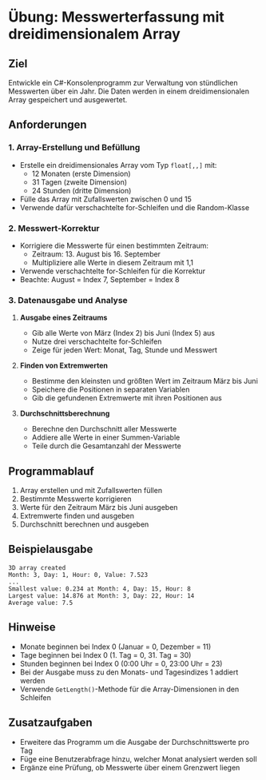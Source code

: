 # Übung: Messwerterfassung mit dreidimensionalem Array

## Ziel

Entwickle ein C#-Konsolenprogramm zur Verwaltung von stündlichen Messwerten über ein Jahr. Die Daten werden in einem dreidimensionalen Array gespeichert und ausgewertet.

## Anforderungen

### 1. Array-Erstellung und Befüllung

- Erstelle ein dreidimensionales Array vom Typ `float[,,]` mit:
  - 12 Monaten (erste Dimension)
  - 31 Tagen (zweite Dimension)
  - 24 Stunden (dritte Dimension)
- Fülle das Array mit Zufallswerten zwischen 0 und 15
- Verwende dafür verschachtelte for-Schleifen und die Random-Klasse

### 2. Messwert-Korrektur

- Korrigiere die Messwerte für einen bestimmten Zeitraum:
  - Zeitraum: 13. August bis 16. September
  - Multipliziere alle Werte in diesem Zeitraum mit 1,1
- Verwende verschachtelte for-Schleifen für die Korrektur
- Beachte: August = Index 7, September = Index 8

### 3. Datenausgabe und Analyse

1. **Ausgabe eines Zeitraums**

   - Gib alle Werte von März (Index 2) bis Juni (Index 5) aus
   - Nutze drei verschachtelte for-Schleifen
   - Zeige für jeden Wert: Monat, Tag, Stunde und Messwert

2. **Finden von Extremwerten**

   - Bestimme den kleinsten und größten Wert im Zeitraum März bis Juni
   - Speichere die Positionen in separaten Variablen
   - Gib die gefundenen Extremwerte mit ihren Positionen aus

3. **Durchschnittsberechnung**
   - Berechne den Durchschnitt aller Messwerte
   - Addiere alle Werte in einer Summen-Variable
   - Teile durch die Gesamtanzahl der Messwerte

## Programmablauf

1. Array erstellen und mit Zufallswerten füllen
2. Bestimmte Messwerte korrigieren
3. Werte für den Zeitraum März bis Juni ausgeben
4. Extremwerte finden und ausgeben
5. Durchschnitt berechnen und ausgeben

## Beispielausgabe

```
3D array created
Month: 3, Day: 1, Hour: 0, Value: 7.523
...
Smallest value: 0.234 at Month: 4, Day: 15, Hour: 8
Largest value: 14.876 at Month: 3, Day: 22, Hour: 14
Average value: 7.5
```

## Hinweise

- Monate beginnen bei Index 0 (Januar = 0, Dezember = 11)
- Tage beginnen bei Index 0 (1. Tag = 0, 31. Tag = 30)
- Stunden beginnen bei Index 0 (0:00 Uhr = 0, 23:00 Uhr = 23)
- Bei der Ausgabe muss zu den Monats- und Tagesindizes 1 addiert werden
- Verwende `GetLength()`-Methode für die Array-Dimensionen in den Schleifen

## Zusatzaufgaben

- Erweitere das Programm um die Ausgabe der Durchschnittswerte pro Tag
- Füge eine Benutzerabfrage hinzu, welcher Monat analysiert werden soll
- Ergänze eine Prüfung, ob Messwerte über einem Grenzwert liegen
